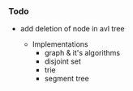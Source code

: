 ### Todo
* add deletion of node in avl tree

    * Implementations
        * graph & it's algorithms
        * disjoint set 
        * trie
        * segment tree
